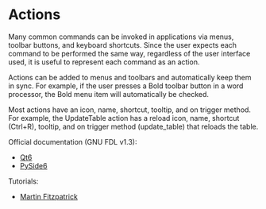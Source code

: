 # Actions

Many common commands can be invoked in applications via menus, toolbar buttons, and keyboard shortcuts. Since the user expects each command to be performed the same way, regardless of the user interface used, it is useful to represent each command as an action.

Actions can be added to menus and toolbars and automatically keep them in sync. For example, if the user presses a Bold toolbar button in a word processor, the Bold menu item will automatically be checked.

Most actions have an icon, name, shortcut, tooltip, and on trigger method. For example, the UpdateTable action has a reload icon, name, shortcut (Ctrl+R), tooltip, and on trigger method (update_table) that reloads the table.

Official documentation (GNU FDL v1.3):

- [Qt6](https://doc.qt.io/qt-6/qaction.html)
- [PySide6](https://doc.qt.io/qtforpython/PySide6/QtGui/QAction.html)

Tutorials:

- [Martin Fitzpatrick](https://www.pythonguis.com/tutorials/pyside6-actions-toolbars-menus/)
